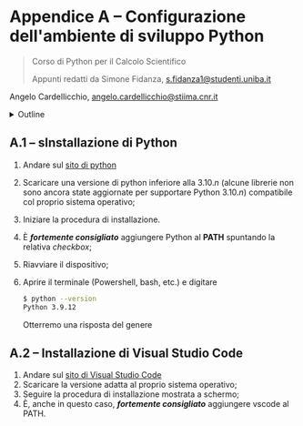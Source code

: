 # Appendice A – Configurazione dell'ambiente di sviluppo Python

> Corso di Python per il Calcolo Scientifico
>
> Appunti redatti da Simone Fidanza, s.fidanza1@studenti.uniba.it

Angelo Cardellicchio, angelo.cardellicchio@stiima.cnr.it

<details>
<summary>Outline</summary>

<!-- TOC -->

1. [Appendice A – Configurazione dell'ambiente di sviluppo Python](#appendice-a--configurazione-dellambiente-di-sviluppo-python)
   1. [A.1 – sInstallazione di Python](#a1--sinstallazione-di-python)
   2. [A.2 – Installazione di Visual Studio Code](#a2--installazione-di-visual-studio-code)

<!-- /TOC -->

</details>

## A.1 – sInstallazione di Python

1. Andare sul [sito di python](https://www.python.org/downloads/)
2. Scaricare una versione di python inferiore alla $3.10.n$ (alcune librerie
   non sono ancora state aggiornate per supportare Python $3.10.n$)
   compatibile col proprio sistema operativo;
3. Iniziare la procedura di installazione.
4. È **_fortemente consigliato_** aggiungere Python al **PATH** spuntando la
   relativa _checkbox_;
5. Riavviare il dispositivo;
6. Aprire il terminale (Powershell, bash, etc.) e digitare

   ```sh
   $ python --version
   Python 3.9.12
   ```

   Otterremo una risposta del genere

## A.2 – Installazione di Visual Studio Code

1. Andare sul [sito di Visual Studio Code](https://code.visualstudio.com/download)
2. Scaricare la versione adatta al proprio sistema operativo;
3. Seguire la procedura di installazione mostrata a schermo;
4. È, anche in questo caso, **_fortemente consigliato_** aggiungere vscode al
   PATH.
